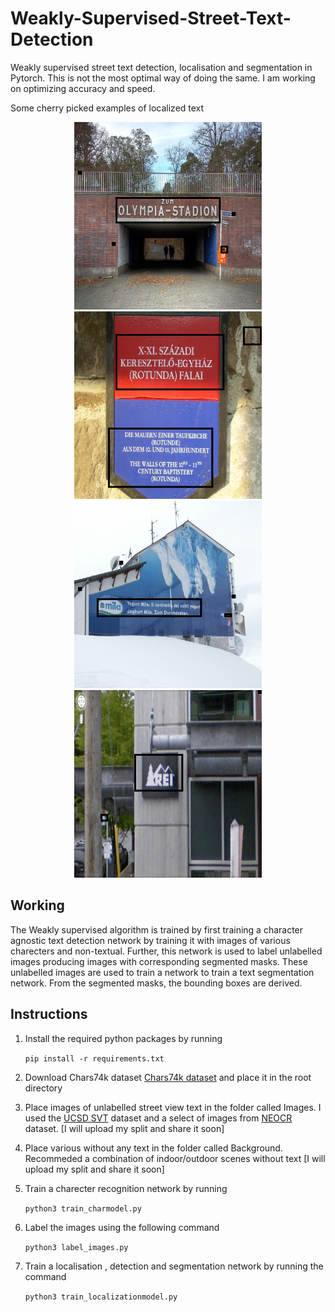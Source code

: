# Weakly-Supervised-Street-Text-Detection
Weakly supervised street text detection, localisation and segmentation in Pytorch. This is not the most optimal way of doing the same. I am working on optimizing accuracy and speed.

Some cherry picked examples of localized text

<div style="text-align:center">
<img src="art/1.jpg" width="300px" height="300px" padding="50px"></img>
<img src="art/2.jpg" width="300px" height="300px" padding="50px"></img>
<img src="art/3.jpg" width="300px" height="300px" padding="50px"></img>
<img src="art/4.jpg" width="300px" height="300px" padding="50px"></img>
</div>

## Working
<p text-align="justify">The Weakly supervised algorithm is trained by first training a character agnostic text detection network by training it with images of various charecters and non-textual. Further, this network is used to label unlabelled images producing images with corresponding segmented masks. These unlabelled images are used to train a network to train a text segmentation network. From the segmented masks, the bounding boxes are derived.</p>

## Instructions

1. Install the required python packages by running

   ```pip install -r requirements.txt```

2. Download Chars74k dataset <a target="_blank" href="http://www.ee.surrey.ac.uk/CVSSP/demos/chars74k/">Chars74k dataset</a> and place it in the root directory
3. Place images of unlabelled street view text in the folder called Images. I used the <a target="_blank" href="http://vision.ucsd.edu/~kai/svt/">UCSD SVT</a> dataset and a select of images from <a target="_blank" href="http://www.iapr-tc11.org/mediawiki/index.php/NEOCR:_Natural_Environment_OCR_Dataset">NEOCR</a> dataset. [I will upload my split and share it soon]
4. Place various without any text in the folder called Background. Recommeded a combination of indoor/outdoor scenes without text [I will upload my split and share it soon]
5. Train a charecter recognition network by running

   ```python3 train_charmodel.py```

6. Label the images using the following command

   ```python3 label_images.py```

7. Train a localisation , detection and segmentation network by running the command

   ```python3 train_localizationmodel.py```
